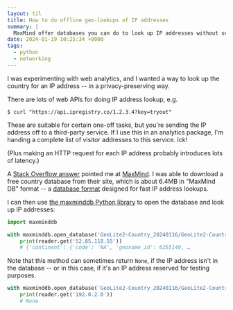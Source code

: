 ```yaml
---
layout: til
title: How to do offline geo-lookups of IP addresses
summary: |
  MaxMind offer databases you can do to look up IP addresses without sending the address off to a remote service.
date: 2024-01-19 10:25:34 +0000
tags:
  - python
  - networking
---
```

I was experimenting with web analytics, and I wanted a way to look up the country for an IP address -- in a privacy-preserving way.

There are lots of web APIs for doing IP address lookup, e.g.

```console
$ curl "https://api.ipregistry.co/1.2.3.4?key=tryout"
```

These are suitable for certain one-off tasks, but you're sending the IP address off to a third-party service.
If I use this in an analytics package, I'm handing a complete list of visitor addresses to this service.
Ick!

(Plus making an HTTP request for each IP address probably introduces lots of latency.)

A [Stack Overflow answer][so] pointed me at [MaxMind].
I was able to download a free country database from their site, which is about 6.4MB in "MaxMind DB" format -- a [database format][mmdb] designed for fast IP address lookups.

I can then use [the maxminddb Python library][maxminddb] to open the database and look up IP addresses:

```python
import maxminddb

with maxminddb.open_database('GeoLite2-Country_20240116/GeoLite2-Country.mmdb') as reader:
    print(reader.get('52.85.118.55'))
    # {'continent': {'code': 'NA', 'geoname_id': 6255149, …
```

Note that this method can sometimes return `None`, if the IP address isn't in the database -- or in this case, if it's an IP address reserved for testing purposes.

```python
with maxminddb.open_database('GeoLite2-Country_20240116/GeoLite2-Country.mmdb') as reader:
    print(reader.get('192.0.2.0'))
    # None
```

[so]: https://stackoverflow.com/q/17182203/1558022
[MaxMind]: https://www.maxmind.com/en/home
[mmdb]: https://maxmind.github.io/MaxMind-DB/
[maxminddb]: https://pypi.org/project/maxminddb/
